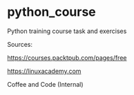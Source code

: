 # python_course
Python training course task and exercises

Sources:

https://courses.packtpub.com/pages/free

https://linuxacademy.com

Coffee and Code (Internal)